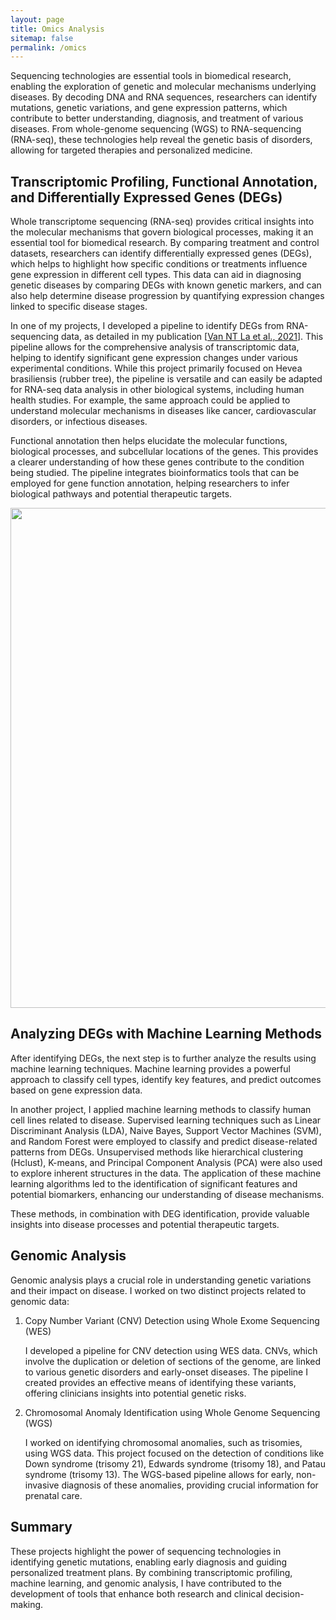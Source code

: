 ```yaml
---
layout: page
title: Omics Analysis
sitemap: false
permalink: /omics
---
```


Sequencing technologies are essential tools in biomedical research, enabling the exploration of genetic and molecular mechanisms underlying diseases. By decoding DNA and RNA sequences, researchers can identify mutations, genetic variations, and gene expression patterns, which contribute to better understanding, diagnosis, and treatment of various diseases. From whole-genome sequencing (WGS) to RNA-sequencing (RNA-seq), these technologies help reveal the genetic basis of disorders, allowing for targeted therapies and personalized medicine.

## Transcriptomic Profiling, Functional Annotation, and Differentially Expressed Genes (DEGs)

Whole transcriptome sequencing (RNA-seq) provides critical insights into the molecular mechanisms that govern biological processes, making it an essential tool for biomedical research. By comparing treatment and control datasets, researchers can identify differentially expressed genes (DEGs), which helps to highlight how specific conditions or treatments influence gene expression in different cell types. This data can aid in diagnosing genetic diseases by comparing DEGs with known genetic markers, and can also help determine disease progression by quantifying expression changes linked to specific disease stages.

In one of my projects, I developed a pipeline to identify DEGs from RNA-sequencing data, as detailed in my publication [[Van NT La et al., 2021](https://iopscience.iop.org/article/10.1088/1755-1315/749/1/012033/pdf)]. This pipeline allows for the comprehensive analysis of transcriptomic data, helping to identify significant gene expression changes under various experimental conditions. While this project primarily focused on Hevea brasiliensis (rubber tree), the pipeline is versatile and can easily be adapted for RNA-seq data analysis in other biological systems, including human health studies. For example, the same approach could be applied to understand molecular mechanisms in diseases like cancer, cardiovascular disorders, or infectious diseases.

Functional annotation then helps elucidate the molecular functions, biological processes, and subcellular locations of the genes. This provides a clearer understanding of how these genes contribute to the condition being studied. The pipeline integrates bioinformatics tools that can be employed for gene function annotation, helping researchers to infer biological pathways and potential therapeutic targets.

<div align="center"> <img src='https://vanngocthuyla.github.io/Data_Analysis/images/omics/Pipeline.png' width="800"> </div>

## Analyzing DEGs with Machine Learning Methods

After identifying DEGs, the next step is to further analyze the results using machine learning techniques. Machine learning provides a powerful approach to classify cell types, identify key features, and predict outcomes based on gene expression data.

In another project, I applied machine learning methods to classify human cell lines related to disease. Supervised learning techniques such as Linear Discriminant Analysis (LDA), Naive Bayes, Support Vector Machines (SVM), and Random Forest were employed to classify and predict disease-related patterns from DEGs. Unsupervised methods like hierarchical clustering (Hclust), K-means, and Principal Component Analysis (PCA) were also used to explore inherent structures in the data. The application of these machine learning algorithms led to the identification of significant features and potential biomarkers, enhancing our understanding of disease mechanisms.

These methods, in combination with DEG identification, provide valuable insights into disease processes and potential therapeutic targets. 

## Genomic Analysis

Genomic analysis plays a crucial role in understanding genetic variations and their impact on disease. I worked on two distinct projects related to genomic data:

1. Copy Number Variant (CNV) Detection using Whole Exome Sequencing (WES)

   I developed a pipeline for CNV detection using WES data. CNVs, which involve the duplication or deletion of sections of the genome, are linked to various genetic disorders and early-onset diseases. The pipeline I created provides an effective means of identifying these variants, offering clinicians insights into potential genetic risks.

2. Chromosomal Anomaly Identification using Whole Genome Sequencing (WGS)

   I worked on identifying chromosomal anomalies, such as trisomies, using WGS data. This project focused on the detection of conditions like Down syndrome (trisomy 21), Edwards syndrome (trisomy 18), and Patau syndrome (trisomy 13). The WGS-based pipeline allows for early, non-invasive diagnosis of these anomalies, providing crucial information for prenatal care.

## Summary

These projects highlight the power of sequencing technologies in identifying genetic mutations, enabling early diagnosis and guiding personalized treatment plans. By combining transcriptomic profiling, machine learning, and genomic analysis, I have contributed to the development of tools that enhance both research and clinical decision-making.
